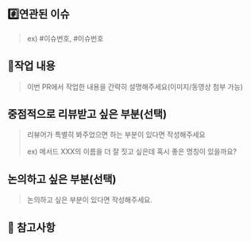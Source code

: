 ## #️⃣연관된 이슈

> ex) #이슈번호, #이슈번호

## 📝작업 내용

> 이번 PR에서 작업한 내용을 간략히 설명해주세요(이미지/동영상 첨부 가능)

## 중점적으로 리뷰받고 싶은 부분(선택)
> 리뷰어가 특별히 봐주었으면 하는 부분이 있다면 작성해주세요
>
> ex) 메서드 XXX의 이름을 더 잘 짓고 싶은데 혹시 좋은 명칭이 있을까요?


## 논의하고 싶은 부분(선택)
>논의하고 싶은 부분이 있다면 작성해주세요.

## 🫡 참고사항
 
